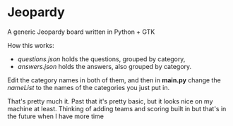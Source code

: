 # Jeopardy
A generic Jeopardy board written in Python + GTK

How this works:
+ *questions.json* holds the questions, grouped by category,
+ *answers.json* holds the answers, also grouped by category.

Edit the category names in both of them, and then in **main.py** change the *nameList* to the names of the categories you just put in.

That's pretty much it. Past that it's pretty basic, but it looks nice on my machine at least. Thinking of adding teams and scoring built in but that's in the future when I have more time
